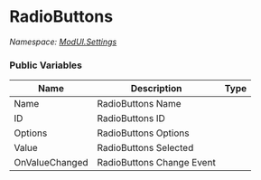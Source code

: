 # RadioButtons

*Namespace: [ModUI.Settings](API/ModUI/Settings.md)*

### Public Variables

| Name           | Description               | Type                                             |
| -------------- | ------------------------- | ------------------------------------------------ |
| Name           | RadioButtons Name         | <value v="string"/>                              |
| ID             | RadioButtons ID           | <value v="string"/>                              |
| Options        | RadioButtons Options      | <class c="List"><type><value v="string"/></type> |
| Value          | RadioButtons Selected     | <value v="int"/>                                 |
| OnValueChanged | RadioButtons Change Event | <class c="Action"/><type><value v="int"/></type> |
